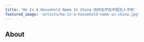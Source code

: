 ```yaml
---
title: 'He Is A Household Name In China 他的名字在中国无人不晓'
featured_image: 'artists/he-is-a-household-name-in-china.jpg'
---
```


## About


